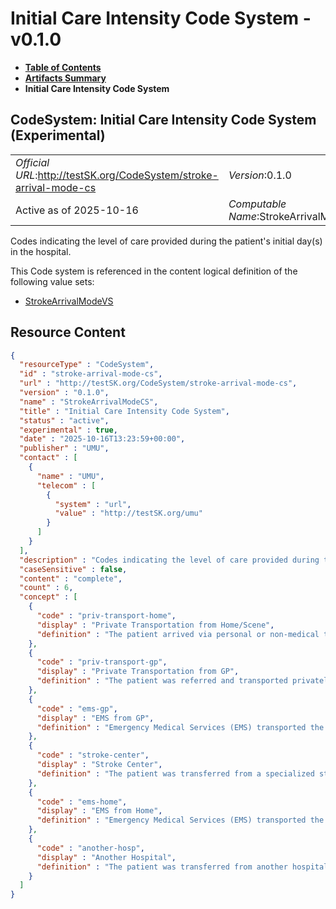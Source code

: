 # Initial Care Intensity Code System - v0.1.0

* [**Table of Contents**](toc.md)
* [**Artifacts Summary**](artifacts.md)
* **Initial Care Intensity Code System**

## CodeSystem: Initial Care Intensity Code System (Experimental) 

| | |
| :--- | :--- |
| *Official URL*:http://testSK.org/CodeSystem/stroke-arrival-mode-cs | *Version*:0.1.0 |
| Active as of 2025-10-16 | *Computable Name*:StrokeArrivalModeCS |

 
Codes indicating the level of care provided during the patient's initial day(s) in the hospital. 

 This Code system is referenced in the content logical definition of the following value sets: 

* [StrokeArrivalModeVS](ValueSet-stroke-arrival-mode-vs.md)



## Resource Content

```json
{
  "resourceType" : "CodeSystem",
  "id" : "stroke-arrival-mode-cs",
  "url" : "http://testSK.org/CodeSystem/stroke-arrival-mode-cs",
  "version" : "0.1.0",
  "name" : "StrokeArrivalModeCS",
  "title" : "Initial Care Intensity Code System",
  "status" : "active",
  "experimental" : true,
  "date" : "2025-10-16T13:23:59+00:00",
  "publisher" : "UMU",
  "contact" : [
    {
      "name" : "UMU",
      "telecom" : [
        {
          "system" : "url",
          "value" : "http://testSK.org/umu"
        }
      ]
    }
  ],
  "description" : "Codes indicating the level of care provided during the patient's initial day(s) in the hospital.",
  "caseSensitive" : false,
  "content" : "complete",
  "count" : 6,
  "concept" : [
    {
      "code" : "priv-transport-home",
      "display" : "Private Transportation from Home/Scene",
      "definition" : "The patient arrived via personal or non-medical transport from their home or directly from the scene of the incident."
    },
    {
      "code" : "priv-transport-gp",
      "display" : "Private Transportation from GP",
      "definition" : "The patient was referred and transported privately from GP."
    },
    {
      "code" : "ems-gp",
      "display" : "EMS from GP",
      "definition" : "Emergency Medical Services (EMS) transported the patient from GP."
    },
    {
      "code" : "stroke-center",
      "display" : "Stroke Center",
      "definition" : "The patient was transferred from a specialized stroke center, indicating prior specialized care"
    },
    {
      "code" : "ems-home",
      "display" : "EMS from Home",
      "definition" : "Emergency Medical Services (EMS) transported the patient from their home or directly from the scene where the stroke symptoms began."
    },
    {
      "code" : "another-hosp",
      "display" : "Another Hospital",
      "definition" : "The patient was transferred from another hospital"
    }
  ]
}

```
